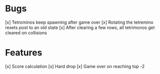 # Bugs

[x] Tetrominos keep spawning after game over
[x] Rotating the tetremino resets post to an old state
[x] After clearing a few rows, all tetrimonos get cleared on collisions

# Features

[x] Score calculation
[x] Hard drop 
[x] Game over on reaching top -2